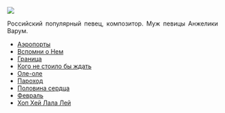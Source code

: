 ![](/songs/абв/Агутин%20Леонид/agutin_leonid.jpg)  

Российский популярный певец, композитор. Муж певицы Анжелики Варум.

* [Аэропорты](/songs/абв/Агутин%20Леонид/Аэропорты)
* [Вспомни о Нем](/songs/абв/Агутин%20Леонид/Вспомни%20о%20Нем)
* [Граница](/songs/абв/Агутин%20Леонид/Граница)
* [Кого не стоило бы ждать](/songs/абв/Агутин%20Леонид/Кого%20не%20стоило%20бы%20ждать)
* [Оле-оле](/songs/абв/Агутин%20Леонид/Оле-оле)
* [Пароход](/songs/абв/Агутин%20Леонид/Пароход)
* [Половина сердца](/songs/абв/Агутин%20Леонид/Половина%20сердца)
* [Фeвpaль](/songs/абв/Агутин%20Леонид/Фeвpaль)
* [Хоп Хей Лала Лей](/songs/абв/Агутин%20Леонид/Хоп%20Хей%20Лала%20Лей)